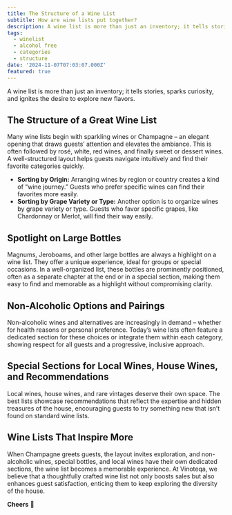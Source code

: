 ```yaml
---
title: The Structure of a Wine List
subtitle: How are wine lists put together?
description: A wine list is more than just an inventory; it tells stories, sparks curiosity, and ignites the desire to explore new flavors.
tags:
  - winelist
  - alcohol free
  - categories
  - structure
date: '2024-11-07T07:03:07.000Z'
featured: true
---
```


A wine list is more than just an inventory; it tells stories, sparks curiosity, and ignites the desire to explore new flavors.

## **The Structure of a Great Wine List**

Many wine lists begin with sparkling wines or Champagne – an elegant opening that draws guests’ attention and elevates the ambiance. This is often followed by rosé, white, red wines, and finally sweet or dessert wines. A well-structured layout helps guests navigate intuitively and find their favorite categories quickly.

- **Sorting by Origin:** Arranging wines by region or country creates a kind of “wine journey.” Guests who prefer specific wines can find their favorites more easily.
- **Sorting by Grape Variety or Type:** Another option is to organize wines by grape variety or type. Guests who favor specific grapes, like Chardonnay or Merlot, will find their way easily.

## **Spotlight on Large Bottles**

Magnums, Jeroboams, and other large bottles are always a highlight on a wine list. They offer a unique experience, ideal for groups or special occasions. In a well-organized list, these bottles are prominently positioned, often as a separate chapter at the end or in a special section, making them easy to find and memorable as a highlight without compromising clarity.

## **Non-Alcoholic Options and Pairings**

Non-alcoholic wines and alternatives are increasingly in demand – whether for health reasons or personal preference. Today’s wine lists often feature a dedicated section for these choices or integrate them within each category, showing respect for all guests and a progressive, inclusive approach.

## **Special Sections for Local Wines, House Wines, and Recommendations**

Local wines, house wines, and rare vintages deserve their own space. The best lists showcase recommendations that reflect the expertise and hidden treasures of the house, encouraging guests to try something new that isn’t found on standard wine lists.

## **Wine Lists That Inspire More**

When Champagne greets guests, the layout invites exploration, and non-alcoholic wines, special bottles, and local wines have their own dedicated sections, the wine list becomes a memorable experience. At Vinoteqa, we believe that a thoughtfully crafted wine list not only boosts sales but also enhances guest satisfaction, enticing them to keep exploring the diversity of the house.

**Cheers** 🍷
